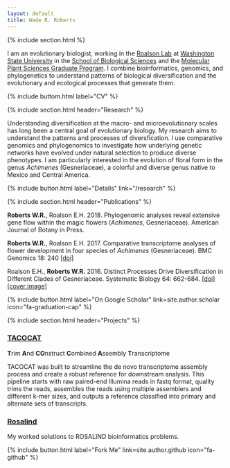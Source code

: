 ```yaml
---
layout: default
title: Wade R. Roberts
---
```

{% include section.html %}

I am an evolutionary biologist, working in the [Roalson Lab](http://roalsonlab.weebly.com) at [Washington State University](http://www.wsu.edu) in the [School of Biological Sciences](http://www.sbs.wsu.edu) and the [Molecular Plant Sciences Graduate Program](http://www.mps.wsu.edu). I combine bioinformatics, genomics, and phylogenetics to understand patterns of biological diversification and the evolutionary and ecological processes that generate them.

{% include buttom.html label="CV" %}

{% include section.html header="Research" %}

Understanding diversification at the macro- and microevolutionary scales has long been a central goal of evolutionary biology. My research aims to understand the patterns and processes of diversfication. I use comparative genomics and phylogenomics to investigate how underlying genetic networks have evolved under natural selection to produce diverse phenotypes. I am particularly interested in the evolution of floral form in the genus _Achimenes_ (Gesneriaceae), a colorful and diverse genus native to Mexico and Central America.

{% include button.html label="Details" link="/research" %}

{% include section.html header="Publications" %}

**Roberts W.R.**, Roalson E.H. 2018. Phylogenomic analyses reveal extensive gene flow within the magic flowers (_Achimenes_, Gesneriaceae). American Journal of Botany in Press.

**Roberts W.R.**, Roalson E.H. 2017. Comparative transcriptome analyses of flower development in four species of _Achimenes_ (Gesneriaceae). BMC Genomics 18: 240 [[doi]](https://bmcgenomics.biomedcentral.com/articles/10.1186/s12864-017-3623-8)

Roalson E.H., **Roberts W.R.** 2016. Distinct Processes Drive Diversification in Different Clades of Gesneriaceae. Systematic Biology 64: 662-684. [[doi]](https://academic.oup.com/sysbio/article/65/4/662/1753444) [[cover image]](http://sysbio.oxfordjournals.org/content/65/4.cover-expansion)

{% include button.html label="On Google Scholar" link=site.author.scholar icon="fa-graduation-cap" %}

{% include section.html header="Projects" %}

### [TACOCAT](https://github.com/wrroberts/TACOCAT)
**T**rim **A**nd **CO**nstruct **C**ombined **A**ssembly **T**ranscriptome

TACOCAT was built to streamline the de novo transcriptome assembly process and create a robust reference for downstream analysis. This pipeline starts with raw paired-end Illumina reads in fastq format, quality trims the reads, assembles the reads using multiple assemblers and different k-mer sizes, and outputs a reference classified into primary and alternate sets of transcripts.

### [Rosalind](https://github.com/wrroberts/rosalind)

My worked solutions to ROSALIND bioinformatics problems.

{% include button.html label="Fork Me" link=site.author.github icon="fa-github" %}
